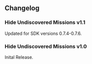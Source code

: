 ## Changelog

### Hide Undiscovered Missions v1.1
Updated for SDK versions 0.7.4-0.7.6.

### Hide Undiscovered Missions v1.0
Inital Release.

